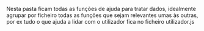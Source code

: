 Nesta pasta ficam todas as funções de ajuda para tratar dados, idealmente agrupar por ficheiro todas as funções que sejam relevantes umas às outras, por ex tudo o que ajuda a lidar com o utilizador fica no ficheiro utilizador.js
